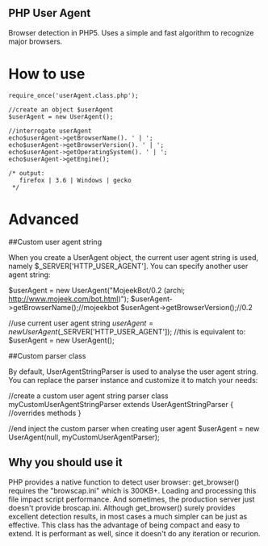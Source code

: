 PHP User Agent
--------------

Browser detection in PHP5. Uses a simple and fast algorithm to recognize major browsers.

How to use
==========

    require_once('userAgent.class.php');

    //create an object $userAgent
    $userAgent = new UserAgent();

    //interrogate userAgent
    echo$userAgent->getBrowserName(). ' | '; 
    echo$userAgent->getBrowserVersion(). ' | ';
    echo$userAgent->getOperatingSystem(). ' | ';
    echo$userAgent->getEngine();

    /* output:
       firefox | 3.6 | Windows | gecko  
     */ 

Advanced
========

##Custom user agent string

When you create a UserAgent object, the current user agent string is used, namely $_SERVER['HTTP_USER_AGENT']. You can specify another user agent string:

  $userAgent = new UserAgent("MojeekBot/0.2 (archi; http://www.mojeek.com/bot.html)");
  $userAgent->getBrowserName();//mojeekbot
  $userAgent->getBrowserVersion();//0.2

  //use current user agent string
  $userAgent = new UserAgent($_SERVER['HTTP_USER_AGENT']);
  //this is equivalent to:
  $userAgent = new UserAgent();

##Custom parser class

By default, UserAgentStringParser is used to analyse the user agent string. You can replace the parser instance and customize it to match your needs:

  //create a custom user agent string parser
  class myCustomUserAgentStringParser extends UserAgentStringParser {
       //overrides methods
  }

  //end inject the custom parser when creating user agent
  $userAgent = new UserAgent(null, myCustomUserAgentParser);


Why you should use it
---------------------

PHP provides a native function to detect user browser: get_browser() requires the "browscap.ini" which is 300KB+. Loading and processing this file impact script performance. And sometimes, the production server just doesn't provide broscap.ini.
Although get_browser() surely provides excellent detection results, in most cases a much simpler can be just as effective. This class
has the advantage of being compact and easy to extend. It is performant as well, since it doesn't do any iteration or recurion.
